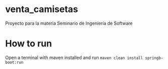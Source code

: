 # venta_camisetas
Proyecto para la materia Seminario de Ingeniería de Software

# How to run
Open a terminal with maven installed and run
`maven clean install springb-boot:run`

